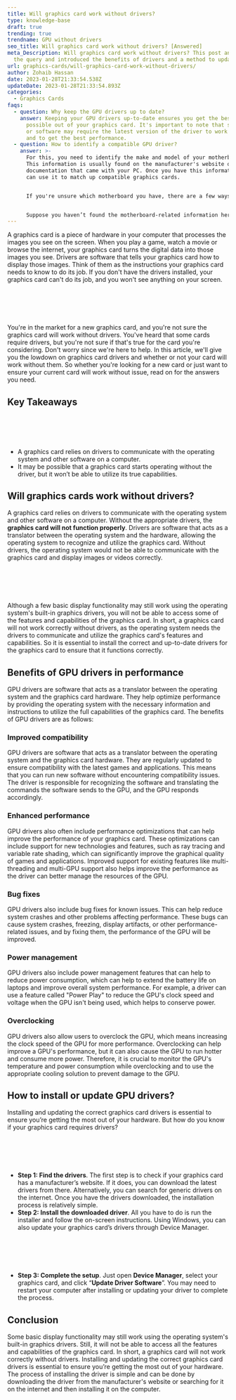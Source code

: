 ```yaml
---
title: Will graphics card work without drivers?
type: knowledge-base
draft: true
trending: true
trendname: GPU without drivers
seo_title: Will graphics card work without drivers? [Answered]
meta_Description: Will graphics card work without drivers? This post answered
  the query and introduced the benefits of drivers and a method to update them.
url: graphics-cards/will-graphics-card-work-without-drivers/
author: Zohaib Hassan
date: 2023-01-28T21:33:54.538Z
updateDate: 2023-01-28T21:33:54.893Z
categories:
  - Graphics Cards
faqs:
  - question: Why keep the GPU drivers up to date?
    answer: Keeping your GPU drivers up-to-date ensures you get the best performance
      possible out of your graphics card. It's important to note that some games
      or software may require the latest version of the driver to work correctly
      and to get the best performance.
  - question: How to identify a compatible GPU driver?
    answer: >-
      For this, you need to identify the make and model of your motherboard.
      This information is usually found on the manufacturer's website or in the
      documentation that came with your PC. Once you have this information, you
      can use it to match up compatible graphics cards.


      If you're unsure which motherboard you have, there are a few ways to find out. One is to open up **System Information** (on a PC) or **System Preferences** (on a Mac). You can find your motherboard's information under the "**Hardware**" section.


      Suppose you haven’t found the motherboard-related information here or want to try another method. In such a case, you can **use an online tool** like **CPU-Z**, which will give you all the information about your motherboard, including the make and model.
---
```

A graphics card is a piece of hardware in your computer that processes the images you see on the screen. When you play a game, watch a movie or browse the internet, your graphics card turns the digital data into those images you see. Drivers are software that tells your graphics card how to display those images. Think of them as the instructions your graphics card needs to know to do its job. If you don't have the drivers installed, your graphics card can't do its job, and you won't see anything on your screen.

#  

You're in the market for a new graphics card, and you're not sure the graphics card will work without drivers. You've heard that some cards require drivers, but you're not sure if that's true for the card you're considering. Don't worry since we're here to help. In this article, we'll give you the lowdown on graphics card drivers and whether or not your card will work without them. So whether you're looking for a new card or just want to ensure your current card will work without issue, read on for the answers you need.

## Key Takeaways

#  

* A graphics card relies on drivers to communicate with the operating system and other software on a computer.
* It may be possible that a graphics card starts operating without the driver, but it won’t be able to utilize its true capabilities. 

## Will graphics cards work without drivers?

A graphics card relies on drivers to communicate with the operating system and other software on a computer. Without the appropriate drivers, the **graphics card will not function properly**. Drivers are software that acts as a translator between the operating system and the hardware, allowing the operating system to recognize and utilize the graphics card. Without drivers, the operating system would not be able to communicate with the graphics card and display images or videos correctly. 

#  

Although a few basic display functionality may still work using the operating system's built-in graphics drivers, you will not be able to access some of the features and capabilities of the graphics card. In short, a graphics card will not work correctly without drivers, as the operating system needs the drivers to communicate and utilize the graphics card's features and capabilities. So it is essential to install the correct and up-to-date drivers for the graphics card to ensure that it functions correctly.

## Benefits of GPU drivers in performance

GPU drivers are software that acts as a translator between the operating system and the graphics card hardware. They help optimize performance by providing the operating system with the necessary information and instructions to utilize the full capabilities of the graphics card. The benefits of GPU drivers are as follows:

### Improved compatibility

GPU drivers are software that acts as a translator between the operating system and the graphics card hardware. They are regularly updated to ensure compatibility with the latest games and applications. This means that you can run new software without encountering compatibility issues. The driver is responsible for recognizing the software and translating the commands the software sends to the GPU, and the GPU responds accordingly.

### Enhanced performance

GPU drivers also often include performance optimizations that can help improve the performance of your graphics card. These optimizations can include support for new technologies and features, such as ray tracing and variable rate shading, which can significantly improve the graphical quality of games and applications. Improved support for existing features like multi-threading and multi-GPU support also helps improve the performance as the driver can better manage the resources of the GPU.

### Bug fixes

GPU drivers also include bug fixes for known issues. This can help reduce system crashes and other problems affecting performance. These bugs can cause system crashes, freezing, display artifacts, or other performance-related issues, and by fixing them, the performance of the GPU will be improved.

### Power management

GPU drivers also include power management features that can help to reduce power consumption, which can help to extend the battery life on laptops and improve overall system performance. For example, a driver can use a feature called "Power Play" to reduce the GPU's clock speed and voltage when the GPU isn't being used, which helps to conserve power.

### Overclocking

GPU drivers also allow users to overclock the GPU, which means increasing the clock speed of the GPU for more performance. Overclocking can help improve a GPU's performance, but it can also cause the GPU to run hotter and consume more power. Therefore, it is crucial to monitor the GPU's temperature and power consumption while overclocking and to use the appropriate cooling solution to prevent damage to the GPU.

## How to install or update GPU drivers?

Installing and updating the correct graphics card drivers is essential to ensure you’re getting the most out of your hardware. But how do you know if your graphics card requires drivers?

#  

* **Step 1: Find the drivers**. The first step is to check if your graphics card has a manufacturer’s website. If it does, you can download the latest drivers from there. Alternatively, you can search for generic drivers on the internet. Once you have the drivers downloaded, the installation process is relatively simple.
* **Step 2: Install the downloaded driver**. All you have to do is run the installer and follow the on-screen instructions. Using Windows, you can also update your graphics card’s drivers through Device Manager. 

#  

* **Step 3: Complete the setup**. Just open **Device Manager**, select your graphics card, and click “**Update Driver Software**”. You may need to restart your computer after installing or updating your driver to complete the process.

## Conclusion

Some basic display functionality may still work using the operating system's built-in graphics drivers. Still, it will not be able to access all the features and capabilities of the graphics card. In short, a graphics card will not work correctly without drivers. Installing and updating the correct graphics card drivers is essential to ensure you’re getting the most out of your hardware. The process of installing the driver is simple and can be done by downloading the driver from the manufacturer's website or searching for it on the internet and then installing it on the computer.